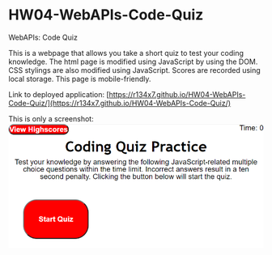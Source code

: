 # HW04-WebAPIs-Code-Quiz

WebAPIs: Code Quiz

This is a webpage that allows you take a short quiz to test your coding knowledge. The html page is modified using JavaScript by using the DOM. CSS stylings are also modified using JavaScript. Scores are recorded using local storage. This page is mobile-friendly.

Link to deployed application: [https://r134x7.github.io/HW04-WebAPIs-Code-Quiz/](https://r134x7.github.io/HW04-WebAPIs-Code-Quiz/)

This is only a screenshot: 
![Screenshot of index page](rd2.png)